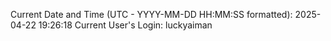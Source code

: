 Current Date and Time (UTC - YYYY-MM-DD HH:MM:SS formatted): 2025-04-22 19:26:18
Current User's Login: luckyaiman
